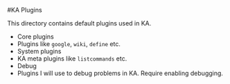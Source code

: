 #KA Plugins

This directory contains default plugins used in KA.

- Core plugins
 - Plugins like `google`, `wiki`, `define` etc.
- System plugins
 - KA meta plugins like `listcommands` etc.
- Debug
 - Plugins I will use to debug problems in KA. Require enabling debugging.
